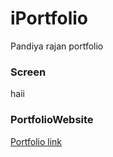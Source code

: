 # iPortfolio
Pandiya rajan portfolio


### Screen

haii

### PortfolioWebsite
[Portfolio link](https://pandiportfolio.herokuapp.com)
